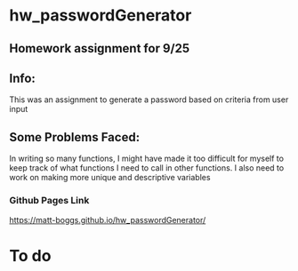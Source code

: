 # hw_passwordGenerator

## Homework assignment for 9/25

## Info:
This was an assignment to generate a password based on criteria from user input

## Some Problems Faced:
In writing so many functions, I might have made it too difficult for myself to keep track of what functions I need to call in other functions.
I also need to work on making more unique and descriptive variables

### Github Pages Link
https://matt-boggs.github.io/hw_passwordGenerator/
# To do
